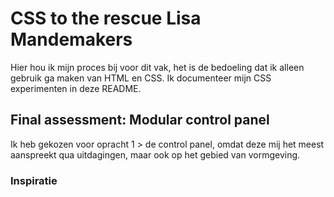 # CSS to the rescue Lisa Mandemakers
Hier hou ik mijn proces bij voor dit vak, het is de bedoeling dat ik alleen gebruik ga maken van HTML en CSS. Ik documenteer mijn CSS experimenten in deze README.


## Final assessment: Modular control panel
Ik heb gekozen voor opracht 1 > de control panel, omdat deze mij het meest aanspreekt qua uitdagingen, maar ook op het gebied van vormgeving. 

### Inspiratie 

